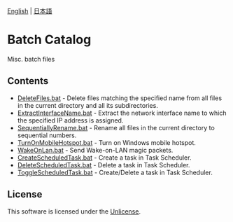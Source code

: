 [English](README.md) | [日本語](README.ja.md)

# Batch Catalog

Misc. batch files

## Contents

- [DeleteFiles.bat](DeleteFiles.bat) - Delete files matching the specified name from all files in the current directory and all its subdirectories.
- [ExtractInterfaceName.bat](ExtractInterfaceName.bat) - Extract the network interface name to which the specified IP address is assigned.
- [SequentiallyRename.bat](SequentiallyRename.bat) - Rename all files in the current directory to sequential numbers.
- [TurnOnMobileHotspot.bat](TurnOnMobileHotspot.bat) - Turn on Windows mobile hotspot.
- [WakeOnLan.bat](WakeOnLan.bat) - Send Wake-on-LAN magic packets.
- [CreateScheduledTask.bat](CreateScheduledTask.bat) - Create a task in Task Scheduler.
- [DeleteScheduledTask.bat](DeleteScheduledTask.bat) - Delete a task in Task Scheduler.
- [ToggleScheduledTask.bat](ToggleScheduledTask.bat) - Create/Delete a task in Task Scheduler.

## License

This software is licensed under the [Unlicense](LICENSE).
